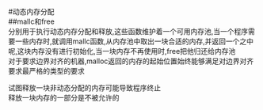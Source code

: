 #动态内存分配  
##mallc和free  
分别用于执行动态内存分配和释放,这些函数维护着一个可用内存池,当一个程序需要一些内存时,就调用mallc函数,从内存池中取出一块合适的内存,并返回一个之中呢,这块内存没有进行初始化,当一块内存不再使用时,free把他归还给内存池  
对于要求边界对齐的机器,malloc返回的内存的起始位置始终能够满足对边界对齐要求最严格的类型的要求  

试图释放一块非动态分配的内存可能导致程序终止  
释放一块内存的一部分是不被允许的  

